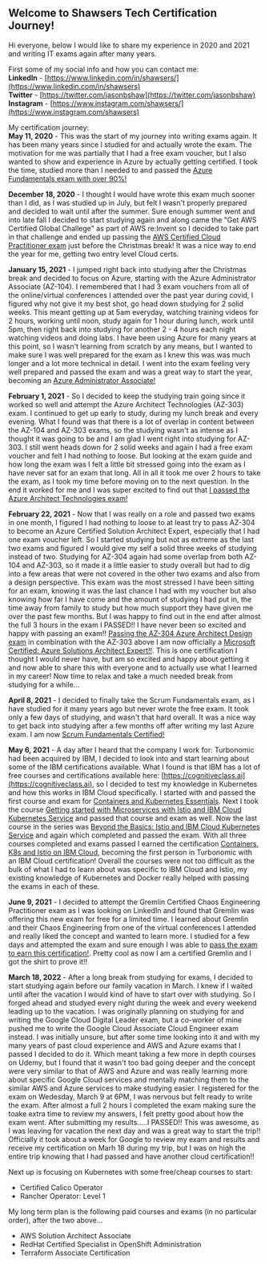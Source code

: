 ## Welcome to Shawsers Tech Certification Journey!

Hi everyone, below I would like to share my experience in 2020 and 2021 and writing IT exams again after many years.

First some of my social info and how you can contact me:  
**LinkedIn** - [https://www.linkedin.com/in/shawsers/](https://www.linkedin.com/in/shawsers)  
**Twitter** - [https://twitter.com/jasonbshaw](https://twitter.com/jasonbshaw)  
**Instagram** - [https://www.instagram.com/shawsers/](https://www.instagram.com/shawsers)  

My certification journey:  
**May 11, 2020** - This was the start of my journey into writing exams again.  It has been many years since I studied for and actually wrote the exam.  The motivation for me was partially that I had a free exam voucher, but I also wanted to show and experience in Azure by actually getting certified.  I took the time, studied more than I needed to and passed the [Azure Fundamentals exam with over 90%!](https://www.credly.com/badges/5e3acbf5-38cf-4cb7-970e-1fa864e4c0b1)

**December 18, 2020** - I thought I would have wrote this exam much sooner than I did, as I was studied up in July, but felt I wasn't properly prepared and decided to wait until after the summer.  Sure enough summer went and into late fall I decided to start studying again and along came the "Get AWS Certified Global Challege" as part of AWS re:Invent so I decided to take part in that challenge and ended up passing the [AWS Certified Cloud Practitioner exam](https://www.credly.com/badges/25131d43-02be-43a5-8088-846fd9951338) just before the Christmas break!  It was a nice way to end the year for me, getting two entry level Cloud certs.

**January 15, 2021** - I jumped right back into studying after the Christmas break and decided to focus on Azure, starting with the Azure Administrator Associate (AZ-104).  I remembered that I had 3 exam vouchers from all of the online/virtual conferences I attended over the past year during covid, I figured why not give it my best shot, go head down studying for 2 solid weeks. This meant getting up at 5am everyday, watching training videos for 2 hours, working until noon, study again for 1 hour during lunch, work until 5pm, then right back into studying for another 2 - 4 hours each night watching videos and doing labs.  I have been using Azure for many years at this point, so I wasn't learning from scratch by any means, but I wanted to make sure I was well prepared for the exam as I knew this was was much longer and a lot more technical in detail. I went into the exam feeling very well prepared and passed the exam and was a great way to start the year, becoming an [Azure Administrator Associate!](https://www.credly.com/badges/2a409d50-b51f-47e8-84d5-0e5b0433e9cd)

**February 1, 2021** - So I decided to keep the studying train going since it worked so well and attempt the Azure Architect Technologies (AZ-303) exam.  I continued to get up early to study, during my lunch break and every evening.  What I found was that there is a lot of overlap in content between the AZ-104 and AZ-303 exams, so the studying wasn't as intense as I thought it was going to be and I am glad I went right into studying for AZ-303.  I still went heads down for 2 solid weeks and again I had a free exam voucher and felt I had nothing to loose.  But looking at the exam guide and how long the exam was I felt a little bit stressed going into the exam as I have never sat for an exam that long.  All in all it took me over 2 hours to take the exam, as I took my time before moving on to the next question.  In the end it worked for me and I was super excited to find out that [I passed the Azure Architect Technologies exam!](https://www.credly.com/badges/3e1fe1b1-2b87-4144-b872-a0c9da91b3aa)

**February 22, 2021** - Now that I was really on a role and passed two exams in one month, I figured I had nothing to loose to at least try to pass AZ-304 to become an Azure Certified Solution Architect Expert, especially that I had one exam voucher left.  So I started studying but not as extreme as the last two exams and figured I would give my self a solid three weeks of studying instead of two.  Studying for AZ-304 again had some overlap from both AZ-104 and AZ-303, so it made it a little easier to study overall but had to dig into a few areas that were not covered in the other two exams and also from a design perspective.  This exam was the most stressed I have been sitting for an exam, knowing it was the last chance I had with my voucher but also knowing how far I have come and the amount of studying I had put in, the time away from family to study but how much support they have given me over the past few months.  But I was happy to find out in the end after almost the full 3 hours in the exam I PASSED!!  I have never been so excited and happy with passing an exam!!  [Passing the AZ-304 Azure Architect Design exam](https://www.credly.com/badges/01bdcfd6-7d24-4603-b76f-4476a1cfc54d) in combination with the AZ-303 above I am now officially a [Microsoft Certified: Azure Solutions Architect Expert!!](https://www.credly.com/badges/d4658cb6-9307-4799-979a-5d995198c43e).  This is one certification I thought I would never have, but am so excited and happy about getting it and now able to share this with everyone and to actually use what I learned in my career!  Now time to relax and take a much needed break from studying for a while...

**April 8, 2021** - I decided to finally take the Scrum Fundamentals exam, as I have studied for it many years ago but never wrote the free exam.  It took only a few days of studying, and wasn't that hard overall.  It was a nice way to get back into studying after a few months off after writing my last Azure exam.  I am now [Scrum Fundamentals Certified!](https://www.scrumstudy.com/certification/verify?type=SFC&number=838678)

**May 6, 2021** - A day after I heard that the company I work for: Turbonomic had been acquired by IBM, I decided to look into and start learning about some of the IBM certifications available.  What I found is that IBM has a lot of free courses and certifications available here: [https://cognitiveclass.ai](https://cognitiveclass.ai), so I decided to test my knowledge in Kubernetes and how this works in IBM Cloud specifically.  I started with and passed the first course and exam for [Containers and Kubernetes Essentials](https://www.credly.com/badges/63a4ff0a-683a-43a2-973c-b3e94e49dd8a).  Next I took the course [Getting started with Microservices with Istio and IBM Cloud Kubernetes Service](https://www.credly.com/badges/fc3c4afa-31ea-49cf-8102-ac469babd621) and passed that course and exam as well.  Now the last course in the series was [Beyond the Basics: Istio and IBM Cloud Kubernetes Service](https://www.credly.com/badges/7442ffab-c391-4dad-9a71-9cf417507083) and again which completed and passed the exam.  With all three courses completed and exams passed I earned the certification [Containers, K8s and Istio on IBM Cloud](https://www.credly.com/badges/3b88cd8e-193b-41f0-9d9f-c92bf1b0e053), becoming the first person in Turbonomic with an IBM Cloud certification!  Overall the courses were not too difficult as the bulk of what I had to learn about was specific to IBM Cloud and Istio, my existing knowledge of Kubernetes and Docker really helped with passing the exams in each of these.

**June 9, 2021** - I decided to attempt the Gremlin Certified Chaos Engineering Practitioner exam as I was looking on LinkedIn and found that Gremlin was offering this new exam for free for a limited time.  I learned about Gremlin and their Chaos Engineering from one of the virtual conferences I attended and really liked the concept and wanted to learn more.  I studied for a few days and attempted the exam and sure enough I was able to [pass the exam to earn this certification!](https://www.credential.net/899958b7-8a62-4d68-9e46-22a4b25d101b#gs.8dku72).  Pretty cool as now I am a certified Gremlin and I got the shirt to prove it!!

**March 18, 2022** - After a long break from studying for exams, I decided to start studying again before our family vacation in March.  I knew if I waited until after the vacation I would kind of have to start over with studying.  So I forged ahead and studyed every night during the week and every weekend leading up to the vacation.  I was originally planning on studying for and writing the Google Cloud Digital Leader exam, but a co-worker of mine pushed me to write the Google Cloud Associate Cloud Engineer exam instead.  I was initially unsure, but after some time looking into it and with my many years of past cloud experience and AWS and Azure exams that I passed I decided to do it.  Which meant taking a few more in depth courses on Udemy, but I found that it wasn't too bad going deeper and the concept were very similar to that of AWS and Azure and was really learning more about specific Google Cloud services and mentally matching them to the similar AWS and Azure services to make studying easier.  I registered for the exam on Wedesday, March 9 at 6PM, I was nervous but felt ready to write the exam.  After almost a full 2 hours I completed the exam making sure the toake extra time to review my answers, I felt pretty good about how the exam went.  After submitting my results.....I PASSED!!  This was awesome, as I was leaving for vacation the next day and was a great way to start the trip!!  Officially it took about a week for Google to review my exam and results and receive my certification on Marh 18 during my trip, but I was on high the entire trip knowing that I had passed and have another cloud certification!!

Next up is focusing on Kubernetes with some free/cheap courses to start:
- Certified Calico Operator
- Rancher Operator: Level 1

My long term plan is the following paid courses and exams (in no particular order), after the two above...
- AWS Solution Architect Associate
- RedHat Certified Specialist in OpenShift Administration
- Terraform Associate Certification
